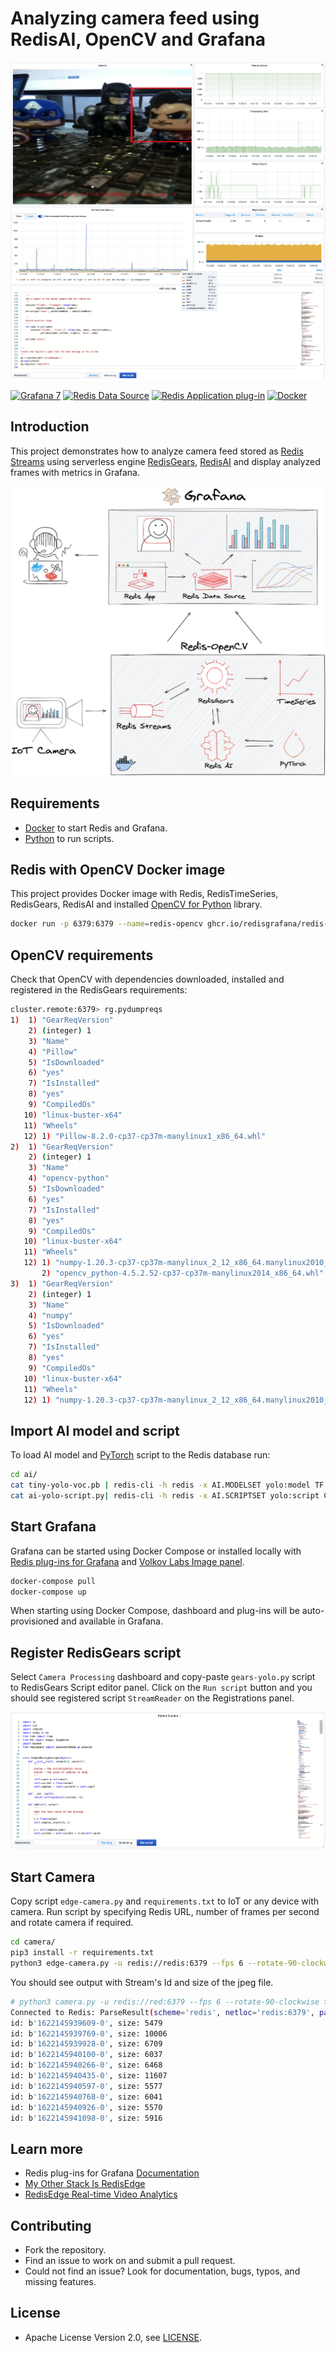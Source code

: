 # Analyzing camera feed using RedisAI, OpenCV and Grafana

![Camera AI](https://raw.githubusercontent.com/RedisGrafana/redis-camera-ai/main/images/camera-ai.png)

[![Grafana 7](https://img.shields.io/badge/Grafana-7-orange)](https://www.grafana.com)
[![Redis Data Source](https://img.shields.io/badge/dynamic/json?color=blue&label=Redis%20Data%20Source&query=%24.version&url=https%3A%2F%2Fgrafana.com%2Fapi%2Fplugins%2Fredis-datasource)](https://grafana.com/grafana/plugins/redis-datasource)
[![Redis Application plug-in](https://img.shields.io/badge/dynamic/json?color=blue&label=Redis%20Application%20plug-in&query=%24.version&url=https%3A%2F%2Fgrafana.com%2Fapi%2Fplugins%2Fredis-app)](https://grafana.com/grafana/plugins/redis-app)
[![Docker](https://github.com/RedisGrafana/redis-camera-ai/actions/workflows/docker.yml/badge.svg)](https://github.com/RedisGrafana/redis-camera-ai/actions/workflows/docker.yml)

## Introduction

This project demonstrates how to analyze camera feed stored as [Redis Streams](https://redis.io/topics/streams-intro) using serverless engine [RedisGears](https://oss.redislabs.com/redisgears/), [RedisAI](https://redisai.io/) and display analyzed frames with metrics in Grafana.

![Redis-Camera-AI](https://raw.githubusercontent.com/RedisGrafana/redis-camera-ai/main/images/redis-camera-ai.png)

## Requirements

- [Docker](https://docker.com) to start Redis and Grafana.
- [Python](https://www.python.org/) to run scripts.

## Redis with OpenCV Docker image

This project provides Docker image with Redis, RedisTimeSeries, RedisGears, RedisAI and installed [OpenCV for Python](https://docs.opencv.org/master/d6/d00/tutorial_py_root.html) library.

```bash
docker run -p 6379:6379 --name=redis-opencv ghcr.io/redisgrafana/redis-opencv:latest
```

## OpenCV requirements

Check that OpenCV with dependencies downloaded, installed and registered in the RedisGears requirements:

```bash
cluster.remote:6379> rg.pydumpreqs
1)  1) "GearReqVersion"
    2) (integer) 1
    3) "Name"
    4) "Pillow"
    5) "IsDownloaded"
    6) "yes"
    7) "IsInstalled"
    8) "yes"
    9) "CompiledOs"
   10) "linux-buster-x64"
   11) "Wheels"
   12) 1) "Pillow-8.2.0-cp37-cp37m-manylinux1_x86_64.whl"
2)  1) "GearReqVersion"
    2) (integer) 1
    3) "Name"
    4) "opencv-python"
    5) "IsDownloaded"
    6) "yes"
    7) "IsInstalled"
    8) "yes"
    9) "CompiledOs"
   10) "linux-buster-x64"
   11) "Wheels"
   12) 1) "numpy-1.20.3-cp37-cp37m-manylinux_2_12_x86_64.manylinux2010_x86_64.whl"
       2) "opencv_python-4.5.2.52-cp37-cp37m-manylinux2014_x86_64.whl"
3)  1) "GearReqVersion"
    2) (integer) 1
    3) "Name"
    4) "numpy"
    5) "IsDownloaded"
    6) "yes"
    7) "IsInstalled"
    8) "yes"
    9) "CompiledOs"
   10) "linux-buster-x64"
   11) "Wheels"
   12) 1) "numpy-1.20.3-cp37-cp37m-manylinux_2_12_x86_64.manylinux2010_x86_64.whl"
```

## Import AI model and script

To load AI model and [PyTorch](https://pytorch.org/) script to the Redis database run:

```bash
cd ai/
cat tiny-yolo-voc.pb | redis-cli -h redis -x AI.MODELSET yolo:model TF CPU INPUTS input OUTPUTS output BLOB
cat ai-yolo-script.py| redis-cli -h redis -x AI.SCRIPTSET yolo:script CPU SOURCE
```

## Start Grafana

Grafana can be started using Docker Compose or installed locally with [Redis plug-ins for Grafana](https://redisgrafana.github.io) and [Volkov Labs Image panel](https://github.com/VolkovLabs/grafana-image-panel).

```bash
docker-compose pull
docker-compose up
```

When starting using Docker Compose, dashboard and plug-ins will be auto-provisioned and available in Grafana.

## Register RedisGears script

Select `Camera Processing` dashboard and copy-paste `gears-yolo.py` script to RedisGears Script editor panel. Click on the `Run script` button and you should see registered script `StreamReader` on the Registrations panel.

![RedisGears Script Editor](https://raw.githubusercontent.com/RedisGrafana/redis-camera-ai/main/images/gears-script-editor.png)

## Start Camera

Copy script `edge-camera.py` and `requirements.txt` to IoT or any device with camera. Run script by specifying Redis URL, number of frames per second and rotate camera if required.

```bash
cd camera/
pip3 install -r requirements.txt
python3 edge-camera.py -u redis://redis:6379 --fps 6 --rotate-90-clockwise true
```

You should see output with Stream's Id and size of the jpeg file.

```bash
# python3 camera.py -u redis://red:6379 --fps 6 --rotate-90-clockwise true
Connected to Redis: ParseResult(scheme='redis', netloc='redis:6379', path='', params='', query='', fragment='')
id: b'1622145939609-0', size: 5479
id: b'1622145939769-0', size: 10006
id: b'1622145939928-0', size: 6709
id: b'1622145940100-0', size: 6037
id: b'1622145940266-0', size: 6468
id: b'1622145940435-0', size: 11607
id: b'1622145940597-0', size: 5577
id: b'1622145940768-0', size: 6041
id: b'1622145940926-0', size: 5570
id: b'1622145941098-0', size: 5916
```

## Learn more

- Redis plug-ins for Grafana [Documentation](https://redisgrafana.github.io/)
- [My Other Stack Is RedisEdge](https://redislabs.com/blog/my-other-stack-is-redisedge/)
- [RedisEdge Real-time Video Analytics](https://github.com/RedisGears/EdgeRealtimeVideoAnalytics)

## Contributing

- Fork the repository.
- Find an issue to work on and submit a pull request.
- Could not find an issue? Look for documentation, bugs, typos, and missing features.

## License

- Apache License Version 2.0, see [LICENSE](https://github.com/RedisGrafana/redis-camera-ai/blob/main/LICENSE).
